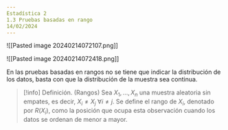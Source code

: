 ```yaml
---
Estadística 2
1.3 Pruebas basadas en rango
14/02/2024
---
```

![[Pasted image 20240214072107.png]]

![[Pasted image 20240214072418.png]]

En las pruebas basadas en rangos no se tiene que indicar la distribución de los  datos, basta con que la distribución de la muestra sea continua.

>[!info] Definición. (Rangos)
>Sea $X_{1},\ldots,X_{n}$ una muestra aleatoria sin empates, es decir, $X_{i}\neq X_{j}\ \forall i\neq j$. Se define el rango de $X_{i}$, denotado por $R(X_{i})$, como la posición que ocupa esta observación cuando los datos se ordenan de menor a mayor.

